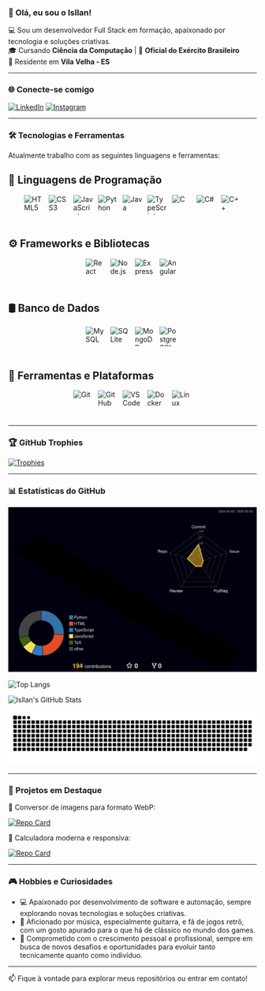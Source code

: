 ### 👋 Olá, eu sou o Isllan!

💻 Sou um desenvolvedor Full Stack em formação, apaixonado por tecnologia e soluções criativas.  
🎓 Cursando **Ciência da Computação** | 🔰 **Oficial do Exército Brasileiro**  
📍 Residente em **Vila Velha - ES**

---
### 🌐 Conecte-se comigo

[![LinkedIn](https://img.shields.io/badge/LinkedIn-0077B5?style=for-the-badge&logo=linkedin&logoColor=white)](https://www.linkedin.com/in/isllantoso/)
[![Instagram](https://img.shields.io/badge/Instagram-E4405F?style=for-the-badge&logo=instagram&logoColor=white)](https://www.instagram.com/isllan_toso/)

---

### 🛠️ Tecnologias e Ferramentas

Atualmente trabalho com as seguintes linguagens e ferramentas:

## 🧠 Linguagens de Programação
<div style="display: flex; flex-wrap: wrap; gap: 10px; justify-content: center;">
  <img align="center" alt="HTML5"      height="40" width="40" src="https://cdn.jsdelivr.net/gh/devicons/devicon/icons/html5/html5-original.svg">
  <img align="center" alt="CSS3"       height="40" width="40" src="https://cdn.jsdelivr.net/gh/devicons/devicon/icons/css3/css3-original.svg">
  <img align="center" alt="JavaScript" height="40" width="40" src="https://cdn.jsdelivr.net/gh/devicons/devicon/icons/javascript/javascript-plain.svg">
  <img align="center" alt="Python"     height="40" width="40" src="https://cdn.jsdelivr.net/gh/devicons/devicon/icons/python/python-original.svg">
  <img align="center" alt="Java"       height="40" width="40" src="https://cdn.jsdelivr.net/gh/devicons/devicon/icons/java/java-original.svg">
  <img align="center" alt="TypeScript" height="40" width="40" src="https://cdn.jsdelivr.net/gh/devicons/devicon/icons/typescript/typescript-plain.svg">
  <img align="center" alt="C"          height="40" width="40" src="https://cdn.jsdelivr.net/gh/devicons/devicon/icons/c/c-original.svg">
  <img align="center" alt="C#"         height="40" width="40" src="https://cdn.jsdelivr.net/gh/devicons/devicon/icons/csharp/csharp-original.svg">
  <img align="center" alt="C++"        height="40" width="40" src="https://cdn.jsdelivr.net/gh/devicons/devicon/icons/cplusplus/cplusplus-original.svg">
</div>

<br>

## ⚙️ Frameworks e Bibliotecas
<div style="display: flex; flex-wrap: wrap; gap: 10px; justify-content: center;">
  <img align="center" alt="React"    height="40" width="40" src="https://cdn.jsdelivr.net/gh/devicons/devicon/icons/react/react-original.svg">
  <img align="center" alt="Node.js"  height="40" width="40" src="https://cdn.jsdelivr.net/gh/devicons/devicon/icons/nodejs/nodejs-original.svg">
  <img align="center" alt="Express"  height="40" width="40" src="https://cdn.jsdelivr.net/gh/devicons/devicon/icons/express/express-original.svg">
  <img align="center" alt="Angular"  height="40" width="40" src="https://cdn.jsdelivr.net/gh/devicons/devicon/icons/angularjs/angularjs-original.svg">
</div>

<br>

## 🛢️ Banco de Dados
<div style="display: flex; flex-wrap: wrap; gap: 10px; justify-content: center;">
  <img align="center" alt="MySQL"      height="40" width="40" src="https://cdn.jsdelivr.net/gh/devicons/devicon/icons/mysql/mysql-original.svg">
  <img align="center" alt="SQLite"     height="40" width="40" src="https://cdn.jsdelivr.net/gh/devicons/devicon/icons/sqlite/sqlite-original.svg">
  <img align="center" alt="MongoDB"    height="40" width="40" src="https://cdn.jsdelivr.net/gh/devicons/devicon/icons/mongodb/mongodb-original.svg">
  <img align="center" alt="PostgreSQL" height="40" width="40" src="https://cdn.jsdelivr.net/gh/devicons/devicon/icons/postgresql/postgresql-original.svg">
</div>

<br>

## 🔧 Ferramentas e Plataformas
<div style="display: flex; flex-wrap: wrap; gap: 10px; justify-content: center;">
  <img align="center" alt="Git"     height="40" width="40" src="https://cdn.jsdelivr.net/gh/devicons/devicon/icons/git/git-original.svg">
  <img align="center" alt="GitHub"  height="40" width="40" src="https://cdn.jsdelivr.net/gh/devicons/devicon/icons/github/github-original.svg">
  <img align="center" alt="VSCode"  height="40" width="40" src="https://cdn.jsdelivr.net/gh/devicons/devicon/icons/vscode/vscode-original.svg">
  <img align="center" alt="Docker"  height="40" width="40" src="https://cdn.jsdelivr.net/gh/devicons/devicon/icons/docker/docker-original.svg">
  <img align="center" alt="Linux"   height="40" width="40" src="https://cdn.jsdelivr.net/gh/devicons/devicon/icons/linux/linux-original.svg">
</div>

<br>

---

### 🏆 GitHub Trophies

[![Trophies](https://github-profile-trophy.vercel.app/?username=Isllanrx&theme=onedark&no-frame=true&margin-w=15)](https://github.com/ryo-ma/github-profile-trophy)

---

### 📊 Estatísticas do GitHub

![Status](./profile-3d-contrib/profile-night-rainbow.svg)

![Top Langs](https://github-readme-stats.vercel.app/api/top-langs/?username=Isllanrx&layout=compact&theme=dracula&hide_border=true)

![Isllan's GitHub Stats](https://github-readme-stats.vercel.app/api?username=Isllanrx&show_icons=true&theme=dracula&hide_border=true)  

![3D Contribution Snake](./profile-3d-contrib/github-contribution-grid-snake.svg)

---

### 🚀 Projetos em Destaque

🔧 Conversor de imagens para formato WebP: 

[![Repo Card](https://github-readme-stats.vercel.app/api/pin/?username=Isllanrx&repo=Conversor_WEBP&theme=dracula&hide_border=true)](https://github.com/Isllanrx/Conversor_WEBP) 

🧮 Calculadora moderna e responsiva:

[![Repo Card](https://github-readme-stats.vercel.app/api/pin/?username=Isllanrx&repo=Projeto-Calculadora&theme=dracula&hide_border=true)](https://github.com/Isllanrx/Projeto-Calculadora)

---

### 🎮 Hobbies e Curiosidades

* 💻 Apaixonado por desenvolvimento de software e automação, sempre explorando novas tecnologias e soluções criativas.
* 🎵 Aficionado por música, especialmente guitarra, e fã de jogos retrô, com um gosto apurado para o que há de clássico no mundo dos games.
* 🎯 Comprometido com o crescimento pessoal e profissional, sempre em busca de novos desafios e oportunidades para evoluir tanto tecnicamente quanto como indivíduo.

---

📫 Fique à vontade para explorar meus repositórios ou entrar em contato!

